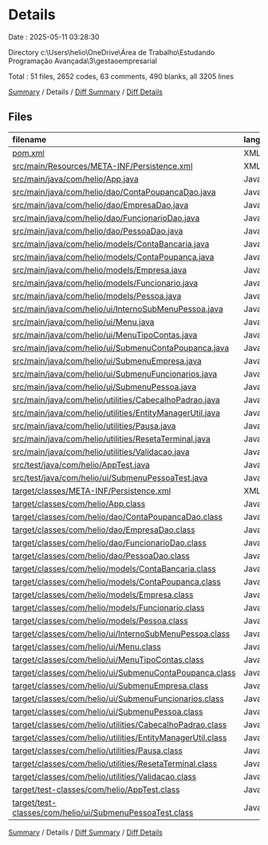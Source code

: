 # Details

Date : 2025-05-11 03:28:30

Directory c:\\Users\\helio\\OneDrive\\Área de Trabalho\\Estudando Programação Avançada\\3\\gestaoempresarial

Total : 51 files,  2652 codes, 63 comments, 490 blanks, all 3205 lines

[Summary](results.md) / Details / [Diff Summary](diff.md) / [Diff Details](diff-details.md)

## Files
| filename | language | code | comment | blank | total |
| :--- | :--- | ---: | ---: | ---: | ---: |
| [pom.xml](/pom.xml) | XML | 102 | 7 | 12 | 121 |
| [src/main/Resources/META-INF/Persistence.xml](/src/main/Resources/META-INF/Persistence.xml) | XML | 20 | 3 | 5 | 28 |
| [src/main/java/com/helio/App.java](/src/main/java/com/helio/App.java) | Java | 12 | 0 | 5 | 17 |
| [src/main/java/com/helio/dao/ContaPoupancaDao.java](/src/main/java/com/helio/dao/ContaPoupancaDao.java) | Java | 83 | 2 | 27 | 112 |
| [src/main/java/com/helio/dao/EmpresaDao.java](/src/main/java/com/helio/dao/EmpresaDao.java) | Java | 84 | 0 | 27 | 111 |
| [src/main/java/com/helio/dao/FuncionarioDao.java](/src/main/java/com/helio/dao/FuncionarioDao.java) | Java | 118 | 4 | 41 | 163 |
| [src/main/java/com/helio/dao/PessoaDao.java](/src/main/java/com/helio/dao/PessoaDao.java) | Java | 63 | 0 | 23 | 86 |
| [src/main/java/com/helio/models/ContaBancaria.java](/src/main/java/com/helio/models/ContaBancaria.java) | Java | 36 | 0 | 9 | 45 |
| [src/main/java/com/helio/models/ContaPoupanca.java](/src/main/java/com/helio/models/ContaPoupanca.java) | Java | 34 | 2 | 8 | 44 |
| [src/main/java/com/helio/models/Empresa.java](/src/main/java/com/helio/models/Empresa.java) | Java | 36 | 0 | 10 | 46 |
| [src/main/java/com/helio/models/Funcionario.java](/src/main/java/com/helio/models/Funcionario.java) | Java | 64 | 0 | 14 | 78 |
| [src/main/java/com/helio/models/Pessoa.java](/src/main/java/com/helio/models/Pessoa.java) | Java | 28 | 1 | 4 | 33 |
| [src/main/java/com/helio/ui/InternoSubMenuPessoa.java](/src/main/java/com/helio/ui/InternoSubMenuPessoa.java) | Java | 124 | 4 | 15 | 143 |
| [src/main/java/com/helio/ui/Menu.java](/src/main/java/com/helio/ui/Menu.java) | Java | 50 | 1 | 11 | 62 |
| [src/main/java/com/helio/ui/MenuTipoContas.java](/src/main/java/com/helio/ui/MenuTipoContas.java) | Java | 36 | 1 | 11 | 48 |
| [src/main/java/com/helio/ui/SubmenuContaPoupanca.java](/src/main/java/com/helio/ui/SubmenuContaPoupanca.java) | Java | 162 | 3 | 46 | 211 |
| [src/main/java/com/helio/ui/SubmenuEmpresa.java](/src/main/java/com/helio/ui/SubmenuEmpresa.java) | Java | 111 | 0 | 40 | 151 |
| [src/main/java/com/helio/ui/SubmenuFuncionarios.java](/src/main/java/com/helio/ui/SubmenuFuncionarios.java) | Java | 279 | 11 | 80 | 370 |
| [src/main/java/com/helio/ui/SubmenuPessoa.java](/src/main/java/com/helio/ui/SubmenuPessoa.java) | Java | 202 | 10 | 29 | 241 |
| [src/main/java/com/helio/utilities/CabecalhoPadrao.java](/src/main/java/com/helio/utilities/CabecalhoPadrao.java) | Java | 21 | 1 | 7 | 29 |
| [src/main/java/com/helio/utilities/EntityManagerUtil.java](/src/main/java/com/helio/utilities/EntityManagerUtil.java) | Java | 24 | 3 | 7 | 34 |
| [src/main/java/com/helio/utilities/Pausa.java](/src/main/java/com/helio/utilities/Pausa.java) | Java | 11 | 0 | 4 | 15 |
| [src/main/java/com/helio/utilities/ResetaTerminal.java](/src/main/java/com/helio/utilities/ResetaTerminal.java) | Java | 10 | 0 | 2 | 12 |
| [src/main/java/com/helio/utilities/Validacao.java](/src/main/java/com/helio/utilities/Validacao.java) | Java | 152 | 0 | 36 | 188 |
| [src/test/java/com/helio/AppTest.java](/src/test/java/com/helio/AppTest.java) | Java | 11 | 6 | 4 | 21 |
| [src/test/java/com/helio/ui/SubmenuPessoaTest.java](/src/test/java/com/helio/ui/SubmenuPessoaTest.java) | Java | 14 | 1 | 6 | 21 |
| [target/classes/META-INF/Persistence.xml](/target/classes/META-INF/Persistence.xml) | XML | 20 | 3 | 5 | 28 |
| [target/classes/com/helio/App.class](/target/classes/com/helio/App.class) | Java | 10 | 0 | 0 | 10 |
| [target/classes/com/helio/dao/ContaPoupancaDao.class](/target/classes/com/helio/dao/ContaPoupancaDao.class) | Java | 30 | 0 | 0 | 30 |
| [target/classes/com/helio/dao/EmpresaDao.class](/target/classes/com/helio/dao/EmpresaDao.class) | Java | 29 | 0 | 0 | 29 |
| [target/classes/com/helio/dao/FuncionarioDao.class](/target/classes/com/helio/dao/FuncionarioDao.class) | Java | 31 | 0 | 0 | 31 |
| [target/classes/com/helio/dao/PessoaDao.class](/target/classes/com/helio/dao/PessoaDao.class) | Java | 29 | 0 | 0 | 29 |
| [target/classes/com/helio/models/ContaBancaria.class](/target/classes/com/helio/models/ContaBancaria.class) | Java | 26 | 0 | 0 | 26 |
| [target/classes/com/helio/models/ContaPoupanca.class](/target/classes/com/helio/models/ContaPoupanca.class) | Java | 14 | 0 | 0 | 14 |
| [target/classes/com/helio/models/Empresa.class](/target/classes/com/helio/models/Empresa.class) | Java | 19 | 0 | 0 | 19 |
| [target/classes/com/helio/models/Funcionario.class](/target/classes/com/helio/models/Funcionario.class) | Java | 35 | 0 | 0 | 35 |
| [target/classes/com/helio/models/Pessoa.class](/target/classes/com/helio/models/Pessoa.class) | Java | 9 | 0 | 0 | 9 |
| [target/classes/com/helio/ui/InternoSubMenuPessoa.class](/target/classes/com/helio/ui/InternoSubMenuPessoa.class) | Java | 40 | 0 | 1 | 41 |
| [target/classes/com/helio/ui/Menu.class](/target/classes/com/helio/ui/Menu.class) | Java | 22 | 0 | 0 | 22 |
| [target/classes/com/helio/ui/MenuTipoContas.class](/target/classes/com/helio/ui/MenuTipoContas.class) | Java | 17 | 0 | 0 | 17 |
| [target/classes/com/helio/ui/SubmenuContaPoupanca.class](/target/classes/com/helio/ui/SubmenuContaPoupanca.class) | Java | 66 | 0 | 1 | 67 |
| [target/classes/com/helio/ui/SubmenuEmpresa.class](/target/classes/com/helio/ui/SubmenuEmpresa.class) | Java | 39 | 0 | 0 | 39 |
| [target/classes/com/helio/ui/SubmenuFuncionarios.class](/target/classes/com/helio/ui/SubmenuFuncionarios.class) | Java | 104 | 0 | 0 | 104 |
| [target/classes/com/helio/ui/SubmenuPessoa.class](/target/classes/com/helio/ui/SubmenuPessoa.class) | Java | 57 | 0 | 0 | 57 |
| [target/classes/com/helio/utilities/CabecalhoPadrao.class](/target/classes/com/helio/utilities/CabecalhoPadrao.class) | Java | 18 | 0 | 0 | 18 |
| [target/classes/com/helio/utilities/EntityManagerUtil.class](/target/classes/com/helio/utilities/EntityManagerUtil.class) | Java | 16 | 0 | 0 | 16 |
| [target/classes/com/helio/utilities/Pausa.class](/target/classes/com/helio/utilities/Pausa.class) | Java | 13 | 0 | 0 | 13 |
| [target/classes/com/helio/utilities/ResetaTerminal.class](/target/classes/com/helio/utilities/ResetaTerminal.class) | Java | 18 | 0 | 0 | 18 |
| [target/classes/com/helio/utilities/Validacao.class](/target/classes/com/helio/utilities/Validacao.class) | Java | 69 | 0 | 0 | 69 |
| [target/test-classes/com/helio/AppTest.class](/target/test-classes/com/helio/AppTest.class) | Java | 11 | 0 | 0 | 11 |
| [target/test-classes/com/helio/ui/SubmenuPessoaTest.class](/target/test-classes/com/helio/ui/SubmenuPessoaTest.class) | Java | 23 | 0 | 0 | 23 |

[Summary](results.md) / Details / [Diff Summary](diff.md) / [Diff Details](diff-details.md)